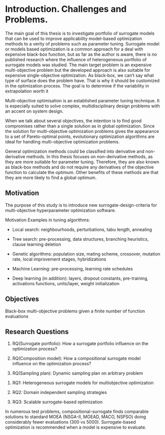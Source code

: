 Introduction. Challenges and Problems.
======================================

The main goal of this thesis is to investigate portfolio of surrogate
models that can be used to improve applicability model-based
optimization methods to a verity of problems such as parameter tuning.
Surrogate model or models based optimization is a common approach for a
deal with expensive black-box function, but as far as the author is
aware, there is no published research where the influence of
heterogeneous portfolio of surrogate models was studied. The main target
problem is an expensive multi-objective problem but the developed
approach is also suitable for expensive single-objective optimization.
As black-box, we can’t say what type of surface does the problem have.
That is why it should be customized in the optimization process. The
goal is to determine if the variability in extrapolation worth it

Multi-objective optimisation is an established parameter tuning
technique. It is especially suited to solve complex, multidisciplinary
design problems with an accent on system design.

When we talk about several objectives, the intention is to find good
compromises rather than a single solution as in global optimization.
Since the solution for multi-objective optimization problems gives the
appearance to a set of Pareto-optimal points, evolutionary optimization
algorithms are ideal for handling multi-objective optimization problems.

General optimization methods could be classified into derivative and
non-derivative methods. In this thesis focuses on non-derivative
methods, as they are more suitable for parameter tuning. Therefore, they
are also known as black-box methods and do not require any derivatives
of the objective function to calculate the optimum. Other benefits of
these methods are that they are more likely to find a global optimum.

Motivation
----------

The purpose of this study is to introduce new surrogate-design-criteria
for multi-objective hyperparameter optimization software.

Motivation Examples in tuning algorithms:

-   Local search: neighbourhoods, perturbations, tabu length, annealing

-   Tree search: pre-processing, data structures, branching heuristics,
    clause learning deletion

-   Genetic algorithms: population size, mating scheme, crossover,
    mutation rate, local improvement stages, hybridizations

-   Machine Learning: pre-processing, learning rate schedules

-   Deep learning (in addition): layers, dropout constants,
    pre-training, activations functions, units/layer, weight
    initialization

Objectives
----------

Black-box multi-objective problems given a finite number of function
evaluations

Research Questions
------------------

1.  RQ(Surrogate portfolio): How a surrogate portfolio influence on the
    optimization process?

2.  RQ(Composition model): How a compositional surrogate model influence
    on the optimization process?

3.  RQ(Sampling plan): Dynamic sampling plan on arbitrary problem

<!-- -->

1.  RQ1: Heterogeneous surrogate models for multiobjective optimization

2.  RQ2: Domain independent sampling strategies

3.  RQ3: Scalable surrogate-based optimization

In numerous test problems, compositional-surrogate finds comparable
solutions to standard MOEA (NSGA-II, MOEAD, MACO, NSPSO) doing
considerably fewer evaluations (300 vs 5000). Surrogate-based
optimization is recommended when a model is expensive to evaluate.
